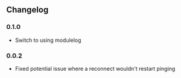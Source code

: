 ## Changelog ##

### 0.1.0 ###
* Switch to using modulelog

### 0.0.2 ###
* Fixed potential issue where a reconnect wouldn't restart pinging
